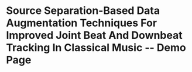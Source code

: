 # Source Separation-Based Data Augmentation Techniques For Improved Joint Beat And Downbeat Tracking In Classical Music -- Demo Page
